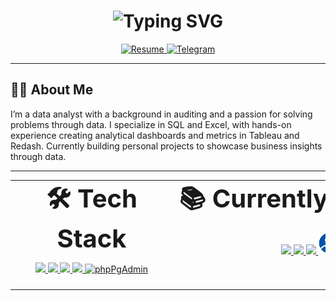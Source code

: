 <!-- Centered name in purple -->
<h1 align="center">
  <img src="https://readme-typing-svg.herokuapp.com?font=Fira+Code&weight=500&size=36&duration=2500&pause=1000&color=B265FF&center=true&vCenter=true&width=500&lines=Leila+Badalova" alt="Typing SVG" />
</h1>


<!-- Buttons: Resume + Telegram -->
<p align="center">
  <a href="https://your-resume-link.com" target="_blank">
    <img src="https://img.shields.io/badge/Resume-%23b265ff?style=for-the-badge&logo=read-the-docs&logoColor=white" alt="Resume" />
  </a>
  <a href="https://t.me/Leila_B16" target="_blank">
    <img src="https://img.shields.io/badge/Telegram-%2326A5E4?style=for-the-badge&logo=telegram&logoColor=white" alt="Telegram" />
  </a>
</p>


---

## 👩‍💻 About Me

I’m a data analyst with a background in auditing and a passion for solving problems through data. I specialize in SQL and Excel, with hands-on experience creating analytical dashboards and metrics in Tableau and Redash. Currently building personal projects to showcase business insights through data.  

---

<table width="100%" style="table-layout: fixed;">
  <tr>
    <td valign="top" align="center" style="padding: 0 10px 10px 10px; vertical-align: top;">
  <div style="font-size: 40px; font-weight: bold; margin-bottom: 4px;">🛠 Tech Stack</div>
      <p style="white-space: nowrap; overflow-x: auto;">
        <span style="display:inline-block; min-width: 240px;">
          <a href="https://www.postgresql.org/" target="_blank">
            <img src="https://cdn.jsdelivr.net/gh/devicons/devicon/icons/postgresql/postgresql-original.svg" width="36"/>
          </a>
          <a href="https://www.mysql.com/" target="_blank">
            <img src="https://cdn.jsdelivr.net/gh/devicons/devicon/icons/mysql/mysql-original.svg" width="36"/>
          </a>
          <a href="https://www.microsoft.com/en-us/microsoft-365/excel" target="_blank">
            <img src="https://img.icons8.com/color/48/000000/microsoft-excel-2019--v1.png" width="36"/>
          </a>
          <a href="https://www.microsoft.com/en-us/microsoft-365/powerpoint" target="_blank">
            <img src="https://img.icons8.com/color/48/000000/microsoft-powerpoint-2019--v1.png" width="36"/>
          </a>
          <a href="https://phppgadmin.sourceforge.net/" target="_blank">
            <img src="https://img.icons8.com/ios-filled/50/666666/php.png" alt="phpPgAdmin" width="36" height="36"/>
          </a>
        </span>
      </p>
    </td>
<td valign="top" align="center" style="padding: 0 10px 10px 10px; vertical-align: top;">
  <div style="font-size: 40px; font-weight: bold; margin-bottom: 4px; white-space: nowrap;">📚 Currently Learning</div>
      <p style="white-space: nowrap; overflow-x: auto;">
        <span style="display:inline-block; min-width: 200px;">
          <a href="https://www.python.org/" target="_blank">
            <img src="https://cdn.jsdelivr.net/gh/devicons/devicon/icons/python/python-original.svg" width="36"/>
          </a>
          <a href="https://pandas.pydata.org/" target="_blank">
            <img src="https://cdn.jsdelivr.net/gh/devicons/devicon/icons/pandas/pandas-original.svg" width="36"/>
          </a>
          <a href="https://numpy.org/" target="_blank">
            <img src="https://cdn.jsdelivr.net/gh/devicons/devicon/icons/numpy/numpy-original.svg" width="36"/>
          </a>
          <a href="https://scipy.org/" target="_blank">
            <img src="https://raw.githubusercontent.com/scipy/scipy/main/doc/source/_static/logo.svg" width="36" alt="SciPy"/>
          </a>
        </span>
      </p>
    </td>
  </tr>
</table>

